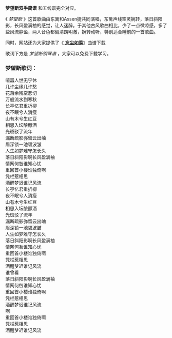 

**梦望断双手简谱** 和五线谱完全对应。

《 _梦望断_
》这首歌曲由东篱和Assen捷共同演唱，东篱声线空灵婉转，落日斜阳影，长风盈满袖的感觉，让人迷醉。于其他古风歌曲相比，少了一点微凉感，多了些风流静谧，两人音色都偏清朗明澈，婉转动听，特别适合睡前的一首歌曲。

同时，网站还为大家提供了《[ **忘尘如羡**](Music-9791-忘尘如羡-魔道祖师同人曲.html "忘尘如羡")》曲谱下载

歌词下方是 _梦望断钢琴谱_ ，大家可以免费下载学习。

### 梦望断歌词：

喧嚣人世无宁休  
几许尘缘几许愁  
花落余残空悲切  
万般流水到寒秋  
长亭忆君重折柳  
夜不眠兮人消瘦  
山有木兮生红豆  
相思入坛酿醇酒  
光斑驳了流年  
漏断疏影弥留云出岫  
眉深锁一池碧波皱  
人生如梦难守怎长久  
落日斜阳影啊长风盈满袖  
情网何咎谁知心忧  
重回首小楼谁独倚啊  
凭栏惹相思  
酒醒梦迟谁记风流  
长亭忆君重折柳  
夜不眠兮人消瘦  
山有木兮生红豆  
相思入坛酿醇酒  
光斑驳了流年  
漏断疏影弥留云出岫  
眉深锁一池碧波皱  
人生如梦难守怎长久  
落日斜阳影啊长风盈满袖  
情网何咎谁知心忧  
重回首小楼谁独倚啊  
凭栏惹相思  
酒醒梦迟谁记风流  
谁曾看  
落日斜阳影啊长风盈满袖  
情网何咎谁知心忧  
重回首小楼谁独倚啊  
凭栏惹相思  
酒醒梦迟谁记风流  
啊  
重回首小楼谁独倚啊  
凭栏惹相思  
酒醒梦迟谁记风流

